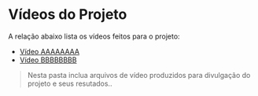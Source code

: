 # Vídeos do Projeto
A relação abaixo lista os vídeos feitos para o projeto:
 - [Vídeo AAAAAAAA]()
 - [Vídeo BBBBBBBB]()

> Nesta pasta inclua arquivos de vídeo produzidos para divulgação do 
> projeto e seus resutados..

